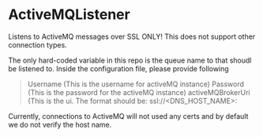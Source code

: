 # ActiveMQListener
Listens to ActiveMQ messages over SSL ONLY! This does not support other connection types.

The only hard-coded variable in this repo is the queue name to that shoudl be listened to. 
Inside the configuration file, please provide following
> Username (This is the username for activeMQ instance)
> Password (This is the password for the activeMQ instance)
> activeMQBrokerUri (This is the ui. The format should be: ssl://<DNS_HOST_NAME>:<PORT>


Currently, connections to ActiveMQ will not used any certs and by default we do not verify the host name.
